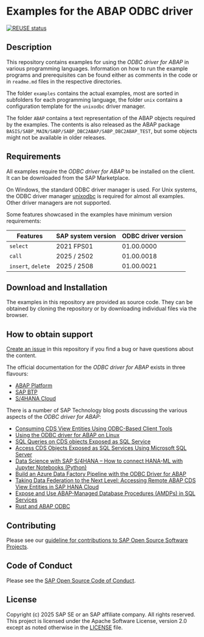 # Examples for the ABAP ODBC driver
[![REUSE status](https://api.reuse.software/badge/github.com/SAP-samples/odbc-driver-for-abap-examples)](https://api.reuse.software/info/github.com/SAP-samples/odbc-driver-for-abap-examples)

## Description
This repository contains examples for using the _ODBC driver for ABAP_ in various programming languages.
Information on how to run the example programs and prerequisites can be found either as comments in the code or in `readme.md` files in the respective directories.

The folder `examples` contains the actual examples, most are sorted in subfolders for each programming language, the folder `unix` contains a configuration template for the `unixodbc` driver manager.

The folder `ABAP` contains a text representation of the ABAP objects required by the examples.
The contents is also released as the ABAP package `BASIS/SABP_MAIN/SABP/SABP_DBC2ABAP/SABP_DBC2ABAP_TEST`, but some objects might not be available in older releases.

## Requirements
All examples require the _ODBC driver for ABAP_ to be installed on the client.
It can be downloaded from the SAP Marketplace.

On Windows, the standard ODBC driver manager is used.
For Unix systems, the ODBC driver manager [unixodbc](https://www.unixodbc.org/) is required for almost all examples.
Other driver managers are not supported.

Some features showcased in the examples have minimum version requirements:

| Features | SAP system version | ODBC driver version |
| --- | --- | --- |
| `select` | 2021 FPS01 | 01.00.0000 |
| `call` | 2025 / 2502 | 01.00.0018 |
| `insert`, `delete` | 2025 / 2508 | 01.00.0021 |

## Download and Installation
The examples in this repository are provided as source code.
They can be obtained by cloning the repository or by downloading individual files via the browser.

## How to obtain support
[Create an issue](https://github.com/SAP-samples/odbc-driver-for-abap-examples/issues) in this repository if you find a bug or have questions about the content.

The official documentation for the _ODBC driver for ABAP_ exists in three flavours:
- [ABAP Platform](https://help.sap.com/docs/ABAP_PLATFORM_NEW/b5670aaaa2364a29935f40b16499972d/4082fe1b66164eeb8aa41192166526af.html?locale=en-US&version=latest)
- [SAP BTP](https://help.sap.com/docs/BTP/65de2977205c403bbc107264b8eccf4b/4082fe1b66164eeb8aa41192166526af.html?locale=en-US&version=Cloud)
- [S/4HANA Cloud](https://help.sap.com/docs/SAP_S4HANA_CLOUD/6aa39f1ac05441e5a23f484f31e477e7/4082fe1b66164eeb8aa41192166526af.html?locale=en-US&version=latest)

There is a number of SAP Technology blog posts discussing the various aspects of the _ODBC driver for ABAP_:
- [Consuming CDS View Entities Using ODBC-Based Client Tools](https://community.sap.com/t5/technology-blog-posts-by-sap/consuming-cds-view-entities-using-odbc-based-client-tools/ba-p/13509459)
- [Using the ODBC driver for ABAP on Linux](https://community.sap.com/t5/technology-blog-posts-by-sap/using-the-odbc-driver-for-abap-on-linux/ba-p/13513705)
- [SQL Queries on CDS objects Exposed as SQL Service](https://community.sap.com/t5/technology-blog-posts-by-sap/sql-queries-on-cds-objects-exposed-as-sql-service/ba-p/13548513)
- [Access CDS Objects Exposed as SQL Services Using Microsoft SQL Server](https://community.sap.com/t5/technology-blog-posts-by-sap/access-cds-objects-exposed-as-sql-services-using-microsoft-sql-server/ba-p/13561745)
- [Data Science with SAP S/4HANA – How to connect HANA-ML with Jupyter Notebooks (Python)](https://community.sap.com/t5/supply-chain-management-blog-posts-by-sap/data-science-with-sap-s-4hana-how-to-connect-hana-ml-with-jupyter-notebooks/ba-p/13578429)
- [Build an Azure Data Factory Pipeline with the ODBC Driver for ABAP](https://community.sap.com/t5/technology-blog-posts-by-sap/build-an-azure-data-factory-pipeline-with-the-odbc-driver-for-abap/ba-p/13612960)
- [Taking Data Federation to the Next Level: Accessing Remote ABAP CDS View Entities in SAP HANA Cloud](https://community.sap.com/t5/technology-blog-posts-by-sap/taking-data-federation-to-the-next-level-accessing-remote-abap-cds-view/ba-p/13635034)
- [Expose and Use ABAP-Managed Database Procedures (AMDPs) in SQL Services](https://community.sap.com/t5/technology-blog-posts-by-sap/expose-and-use-abap-managed-database-procedures-amdps-in-sql-services/ba-p/13992244)
- [Rust and ABAP ODBC](https://community.sap.com/t5/technology-blog-posts-by-sap/rust-and-abap-odbc/ba-p/14118190)

## Contributing
Please see our [guideline for contributions to SAP Open Source Software Projects](CONTRIBUTING.md).

## Code of Conduct
Please see the [SAP Open Source Code of Conduct](CODE_OF_CONDUCT.md).

## License
Copyright (c) 2025 SAP SE or an SAP affiliate company. All rights reserved. This project is licensed under the Apache Software License, version 2.0 except as noted otherwise in the [LICENSE](LICENSE) file.
